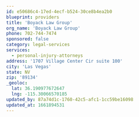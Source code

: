 ```yaml
---
id: e50686c4-17ed-4ecf-b524-30ce8b4ea2b0
blueprint: providers
title: 'Boyack Law Group'
org_name: 'Boyack Law Group'
phone: 702-744-7474
sponsored: false
category: legal-services
services:
  - personal-injury-attorneys
address: '1707 Village Center Cir suite 100'
city: 'Las Vegas'
state: NV
zip: '89134'
_geoloc:
  lat: 36.190977672647
  lng: -115.30066570185
updated_by: 87a74d1c-1760-42c5-afc1-1cc59be16098
updated_at: 1661894531
---
```

